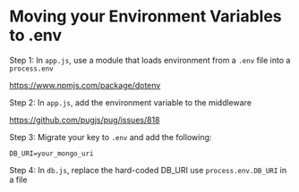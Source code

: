 # Moving your Environment Variables to .env

Step 1: In `app.js`, use a module that loads environment from a `.env` file into a `process.env`

https://www.npmjs.com/package/dotenv

Step 2: In `app.js`, add the environment variable to the middleware

https://github.com/pugjs/pug/issues/818

Step 3: Migrate your key to `.env` and add the following:
```
DB_URI=your_mongo_uri
```

Step 4: In `db.js`, replace the hard-coded DB_URI use `process.env.DB_URI` in a file

